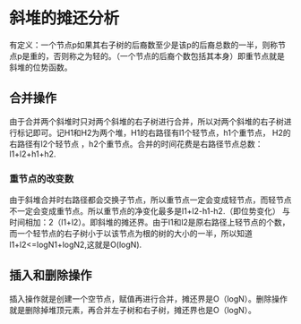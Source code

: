 # 斜堆的摊还分析
有定义：一个节点p如果其右子树的后裔数至少是该p的后裔总数的一半，则称节点p是重的，否则称之为轻的。（一个节点的后裔个数包括其本身）即重节点就是
斜堆的位势函数。
## 合并操作
由于合并两个斜堆时只对两个斜堆的右子树进行合并，所以对两个斜堆的右子树进行标记即可。记H1和H2为两个堆，H1的右路径有l1个轻节点，h1个重节点，
H2的右路径有l2个轻节点 ，h2个重节点。合并的时间花费是右路径节点总数：l1+l2+h1+h2.
### 重节点的改变数
由于斜堆合并时右路径都会交换子节点，所以重节点一定会变成轻节点，而轻节点不一定会变成重节点。所以重节点的净变化最多是l1+l2-h1-h2.（即位势变化）
与时间相加：2（l1+l2）。即斜堆的摊还界。由于l1和l2是原右路径上轻节点的个数，而一个轻节点的右子树小于以该节点为根的树的大小的一半，所以知道
l1+l2<=logN1+logN2,这就是O(logN).
## 插入和删除操作
插入操作就是创建一个空节点，赋值再进行合并，摊还界是O（logN）。删除操作就是删除掉堆顶元素，再合并左子树和右子树，摊还界也是O（logN）。
